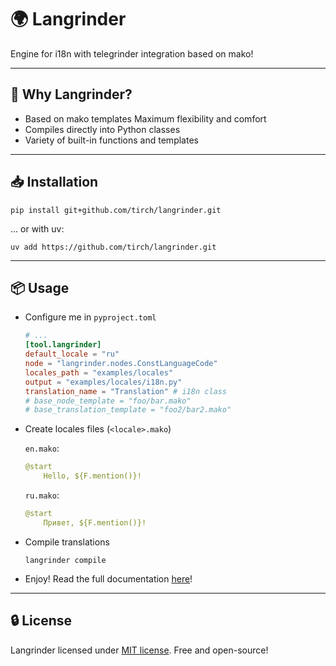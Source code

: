 # 🌍 Langrinder
Engine for i18n with telegrinder integration based on mako!

---

## 🤔 Why Langrinder?
- Based on mako templates
    Maximum flexibility and comfort
- Compiles directly into Python classes
- Variety of built-in functions and templates

---

## 📥 Installation
```shell
pip install git+github.com/tirch/langrinder.git
```
... or with uv:
```shell
uv add https://github.com/tirch/langrinder.git
```

---

## 📦 Usage
- Configure me in `pyproject.toml`
    ```toml
    # ...
    [tool.langrinder]
    default_locale = "ru"
    node = "langrinder.nodes.ConstLanguageCode"
    locales_path = "examples/locales"
    output = "examples/locales/i18n.py"
    translation_name = "Translation" # i18n class
    # base_node_template = "foo/bar.mako"
    # base_translation_template = "foo2/bar2.mako"
    ```
- Create locales files (`<locale>.mako`)

    `en.mako`:
    ```yaml
    @start
        Hello, ${F.mention()}!
    ```
    `ru.mako`:
    ```yaml
    @start
        Привет, ${F.mention()}!
    ```
- Compile translations
    ```shell
    langrinder compile
    ```
- Enjoy! Read the full documentation [here](./docs/index.md)!

---

## 🔒 License
Langrinder licensed under [MIT license](LICENSE). Free and open-source!